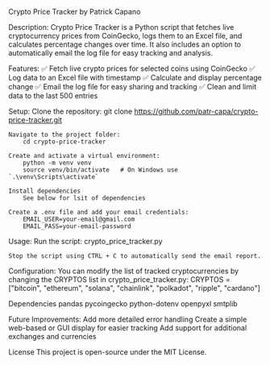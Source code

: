 Crypto Price Tracker by Patrick Capano

Description:
	Crypto Price Tracker is a Python script that fetches live cryptocurrency prices from CoinGecko, logs them to an Excel file, and calculates percentage changes over time. 
	It also includes an option to automatically email the log file for easy tracking and analysis.

Features:
	✅ Fetch live crypto prices for selected coins using CoinGecko
	✅ Log data to an Excel file with timestamp
	✅ Calculate and display percentage change
	✅ Email the log file for easy sharing and tracking
	✅ Clean and limit data to the last 500 entries

Setup:
	Clone the repository:
		git clone https://github.com/patr-capa/crypto-price-tracker.git

	Navigate to the project folder:
		cd crypto-price-tracker

	Create and activate a virtual environment:
		python -m venv venv
		source venv/bin/activate   # On Windows use `.\venv\Scripts\activate`

	Install dependencies
		See below for lsit of dependencies

	Create a .env file and add your email credentials:
		EMAIL_USER=your-email@gmail.com  
		EMAIL_PASS=your-email-password  

Usage:
	Run the script:
		crypto_price_tracker.py

	Stop the script using CTRL + C to automatically send the email report.

Configuration:
	You can modify the list of tracked cryptocurrencies by changing the CRYPTOS list in crypto_price_tracker.py:
		CRYPTOS = ["bitcoin", "ethereum", "solana", "chainlink", "polkadot", "ripple", "cardano"]

Dependencies
	pandas
	pycoingecko
	python-dotenv
	openpyxl
	smtplib

Future Improvements:
	Add more detailed error handling
	Create a simple web-based or GUI display for easier tracking
	Add support for additional exchanges and currencies

License
	This project is open-source under the MIT License.
